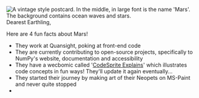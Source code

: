 ![A vintage style postcard. In the middle, in large font is the name 'Mars'. The background contains ocean waves and stars.](https://user-images.githubusercontent.com/46167686/116712991-64733500-a9a2-11eb-9a4f-640867816a6f.png)
Dearest Earthling,

Here are 4 fun facts about Mars!

- They work at Quansight, poking at front-end code
- They are currently contributing to open-source projects, specifically to NumPy's website, documentation and accessibility
- They have a wecbomic called '[CodeSprite Explains](https://twitter.com/codespritee)' which illustrates code concepts in fun ways! They'll update it again eventually...
- They started their journey by making art of their Neopets on MS-Paint and never quite stopped
- 
<!--
**MarsBarLee/marsbarlee** is a ✨ _special_ ✨ repository because its `README.md` (this file) appears on your GitHub profile.

Here are some ideas to get you started:

- 🔭 I’m currently working on ...
- 🌱 I’m currently learning ...
- 👯 I’m looking to collaborate on ...
- 🤔 I’m looking for help with ...
- 💬 Ask me about ...
- 📫 How to reach me: ...
- 😄 Pronouns: ...
- ⚡ Fun fact: ...
-->
